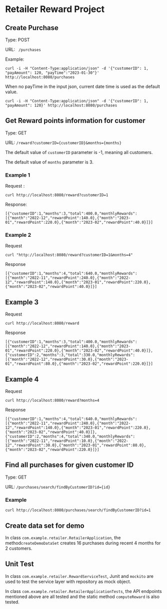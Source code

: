 # Retailer Reward Project

## Create Purchase

Type:  POST  

URL: ` /purchases`

Example:

```
curl -i -H "Content-Type:application/json" -d '{"customerID": 1, "payAmount": 120, "payTime":"2023-01-30"}' http://localhost:8080/purchases
```

When no payTime in the input json,  current date time is used as the default value.

```
curl -i -H "Content-Type:application/json" -d '{"customerID": 1, "payAmount": 120}' http://localhost:8080/purchases
```


## Get Reward points information for customer

Type:  GET

URL:   `/reward?customerID={customerID}&months={months}`

The default value of `customerID` parameter is -1, meaning all customers.

The default value of `months` parameter is 3.

### Example 1

Request :

```
curl http://localhost:8080/reward?customerID=1
```
Response:

```
[{"customerID":1,"months":3,"total":400.0,"monthlyRewards":[{"month":"2022-12","rewardPoint":140.0},{"month":"2023-01","rewardPoint":220.0},{"month":"2023-02","rewardPoint":40.0}]}]
```

### Example 2

Request

```
curl "http://localhost:8080/reward?customerID=1&months=4"
```

Response

```
[{"customerID":1,"months":4,"total":640.0,"monthlyRewards":[{"month":"2022-11","rewardPoint":240.0},{"month":"2022-12","rewardPoint":140.0},{"month":"2023-01","rewardPoint":220.0},{"month":"2023-02","rewardPoint":40.0}]}]
```

## Example 3

Request

```
curl http://localhost:8080/reward
```

Response

```
[{"customerID":1,"months":3,"total":400.0,"monthlyRewards":[{"month":"2022-12","rewardPoint":140.0},{"month":"2023-01","rewardPoint":220.0},{"month":"2023-02","rewardPoint":40.0}]},{"customerID":2,"months":3,"total":330.0,"monthlyRewards":[{"month":"2022-12","rewardPoint":30.0},{"month":"2023-01","rewardPoint":80.0},{"month":"2023-02","rewardPoint":220.0}]}]
```

## Example 4

Request

```
curl http://localhost:8080/reward?months=4
```

Response

```
[{"customerID":1,"months":4,"total":640.0,"monthlyRewards":[{"month":"2022-11","rewardPoint":240.0},{"month":"2022-12","rewardPoint":140.0},{"month":"2023-01","rewardPoint":220.0},{"month":"2023-02","rewardPoint":40.0}]},{"customerID":2,"months":4,"total":340.0,"monthlyRewards":[{"month":"2022-11","rewardPoint":10.0},{"month":"2022-12","rewardPoint":30.0},{"month":"2023-01","rewardPoint":80.0},{"month":"2023-02","rewardPoint":220.0}]}]
```

## Find all purchases for given customer ID

Type:  GET

URL:   `/purchases/search/findByCustomerID?id={id}`

### Example

```
curl http://localhost:8080/purchases/search/findByCustomerID?id=1
```

## Create data set for demo

In class `com.example.retailer.RetailerApplication`,  the method`createDemoDataSet` creates 16 purchases during recent 4 months for 2 customers.

## Unit Test

In class `com.example.retailer.RewardServiceTest`,  Junit and `mockito` are used to test the service layer with repository as mock object.

In class `com.example.retailer.RetailerApplicationTests`,  the API endpoints mentioned above are all tested and the static method `computeReward` is also tested.
